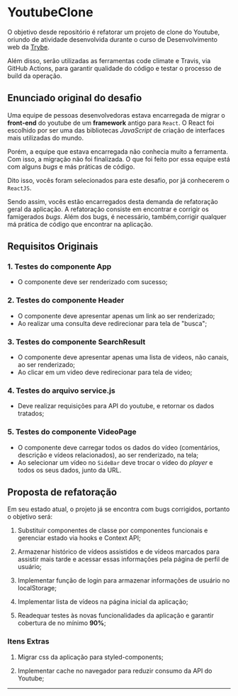 # YoutubeClone

O objetivo desde repositório é refatorar um projeto de clone do Youtube, oriundo de atividade desenvolvida durante o curso de Desenvolvimento web da [Trybe](https://www.betrybe.com/).

Além disso, serão utilizadas as ferramentas code climate e Travis, via GitHub Actions, para garantir qualidade do código e testar o processo de build da operação.

## Enunciado original do desafio

Uma equipe de pessoas desenvolvedoras estava encarregada de migrar o **front-end** do youtube de um **framework** antigo para `React`. O React foi escolhido por ser uma das bibliotecas _JavaScript_ de criação de interfaces mais utilizadas do mundo.

Porém, a equipe que estava encarregada não conhecia muito a ferramenta. Com isso, a migração não foi finalizada. O que foi feito por essa equipe está com alguns _bugs_ e más práticas de código.

Dito isso, vocês foram selecionados para este desafio, por já conhecerem o `ReactJS`.

Sendo assim, vocês estão encarregados desta demanda de refatoração geral da aplicação. A refatoração consiste em encontrar e corrigir os famigerados _bugs_. Além dos bugs, é necessário, também,corrigir qualquer má prática de código que encontrar na aplicação.

## Requisitos Originais

### 1. Testes do componente App

- O componente deve ser renderizado com sucesso;

### 2. Testes do componente Header

- O componente deve apresentar apenas um link ao ser renderizado;
- Ao realizar uma consulta deve redirecionar para tela de "busca";

### 3. Testes do componente SearchResult

- O componente deve apresentar apenas uma lista de videos, não canais, ao ser renderizado;
- Ao clicar em um video deve redirecionar para tela de video;

### 4. Testes do arquivo service.js

- Deve realizar requisições para API do youtube, e retornar os dados tratados;

### 5. Testes do componente VideoPage

- O componente deve carregar todos os dados do vídeo (comentários, descrição e vídeos relacionados), ao ser renderizado, na tela;
- Ao selecionar um vídeo no `SideBar` deve trocar o vídeo do _player_ e todos os seus dados, junto da URL.

## Proposta de refatoração

Em seu estado atual, o projeto já se encontra com bugs corrigidos, portanto o objetivo será:

1. Substituir componentes de classe por componentes funcionais e gerenciar estado via hooks e Context API;

2. Armazenar histórico de vídeos assistidos e de vídeos marcados para assistir mais tarde e acessar essas informações pela página de perfil de usuário;

3. Implementar função de login para armazenar informações de usuário no localStorage;

4. Implementar lista de vídeos na página inicial da aplicação;

5. Readequar testes às novas funcionalidades da aplicação e garantir cobertura de no mínimo **90%**;

### Itens Extras

1. Migrar css da aplicação para styled-components;

2. Implementar cache no navegador para reduzir consumo da API do Youtube;

---
